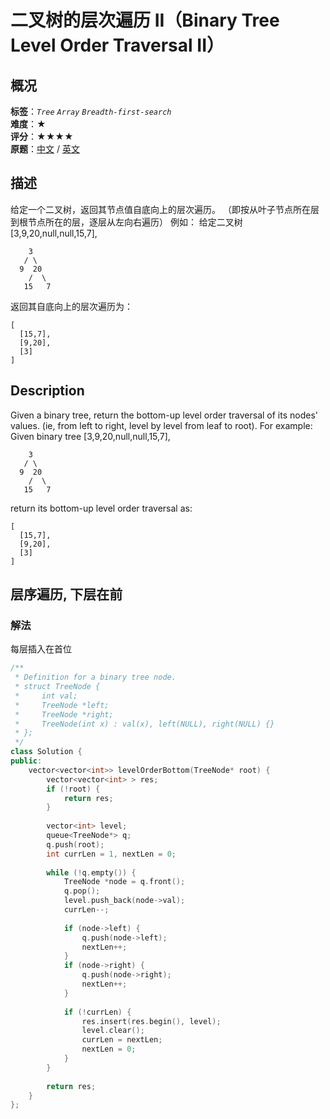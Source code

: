 # 二叉树的层次遍历 II（Binary Tree Level Order Traversal II）
## 概况
**标签**：*`Tree`*  *`Array`*  *`Breadth-first-search`*<br>
**难度**：★<br>
**评分**：★★★★<br>
**原题**：[中文](https://leetcode-cn.com/problems/binary-tree-level-order-traversal-ii) / [英文](https://leetcode.com/problems/binary-tree-level-order-traversal-ii)
## 描述
给定一个二叉树，返回其节点值自底向上的层次遍历。 （即按从叶子节点所在层到根节点所在的层，逐层从左向右遍历）
例如：
给定二叉树 [3,9,20,null,null,15,7],
```
    3
   / \
  9  20
    /  \
   15   7
```
返回其自底向上的层次遍历为：
```
[
  [15,7],
  [9,20],
  [3]
]
```
## Description
Given a binary tree, return the bottom-up level order traversal of its nodes' values. (ie, from left to right, level by level from leaf to root).
For example:
Given binary tree [3,9,20,null,null,15,7],
```
    3
   / \
  9  20
    /  \
   15   7
```
return its bottom-up level order traversal as:
```
[
  [15,7],
  [9,20],
  [3]
]
```
## 层序遍历, 下层在前
### 解法
每层插入在首位
```c++
/**
 * Definition for a binary tree node.
 * struct TreeNode {
 *     int val;
 *     TreeNode *left;
 *     TreeNode *right;
 *     TreeNode(int x) : val(x), left(NULL), right(NULL) {}
 * };
 */
class Solution {
public:
    vector<vector<int>> levelOrderBottom(TreeNode* root) {
        vector<vector<int> > res;
        if (!root) {
            return res;
        }
        
        vector<int> level;
        queue<TreeNode*> q;
        q.push(root);
        int currLen = 1, nextLen = 0;
        
        while (!q.empty()) {
            TreeNode *node = q.front();
            q.pop();
            level.push_back(node->val);
            currLen--;
            
            if (node->left) {
                q.push(node->left);
                nextLen++;
            }
            if (node->right) {
                q.push(node->right);
                nextLen++;
            }
            
            if (!currLen) {
                res.insert(res.begin(), level);
                level.clear();
                currLen = nextLen;
                nextLen = 0;
            }
        }
        
        return res;
    }
};
```